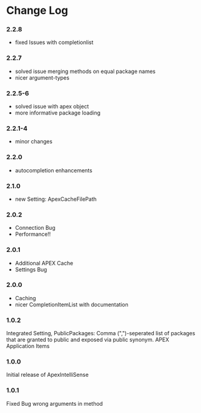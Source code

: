 # Change Log

### 2.2.8
- fixed Issues with completionlist
### 2.2.7
- solved issue merging methods on equal package names
- nicer argument-types
### 2.2.5-6 
- solved issue with apex object
- more informative package loading
### 2.2.1-4
- minor changes
### 2.2.0
- autocompletion enhancements

### 2.1.0
- new Setting: ApexCacheFilePath

### 2.0.2
- Connection Bug
- Performance!!

### 2.0.1
- Additional APEX Cache
- Settings Bug

### 2.0.0
- Caching
- nicer CompletionItemList with documentation

### 1.0.2

Integrated Setting, PublicPackages:
Comma (",")-seperated list of packages that are granted to public and exposed via public synonym.
APEX Application Items

### 1.0.0

Initial release of ApexIntelliSense

### 1.0.1

Fixed Bug wrong arguments in method